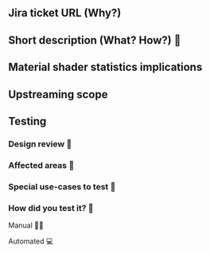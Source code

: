 <!---
If a section is not applicable for your PR,
please just mark it with "n/a" rather than deleting it.
Also these comment sections should be deleted from the final PR.
-->

## Jira ticket URL (Why?)
<!---
Use the Jira ticket id as text in PROJ-XXX format and append it to the end of the link.
If there are multiple tickets, list all.
-->
[](https://shapr3d.atlassian.net/browse/)

## Short description (What? How?) 📖
<!---
Short description of the change, can include screenshot, gif, etc.
Let's focus on the what? and how?.
Don't duplicate what's in the Jira ticket. If it's outdated, let's update that.
-->

## Material shader statistics implications
<!---
The statistics regarding the performance of material shaders are updated four-weekly and can be found in:
https://shapr3d.atlassian.net/wiki/spaces/RT/pages/3323134029/Benchmark+material+attribute+performance .
If you belive that your commit has a heavy impact on performance, please inform @benceboros2 .
-->

## Upstreaming scope
<!---
Should we propagate these changes to upstream? If so, reference the upstream PR
or the ticket that should result in an upstream PR. If not, elaborate why.
-->

## Testing

### Design review 🎨
<!--- List the design team members who approved the implementation -->

### Affected areas 🧭
<!--- List all areas that can be affected by the changes introduced -->

### Special use-cases to test 🧷
<!--- List special use-cases that could have changed -->

### How did you test it? 🤔
<!--- Short summary of how did you test your own implementation, :thumbsup: is not detailed enough -->
Manual 💁‍♂️

Automated 💻
